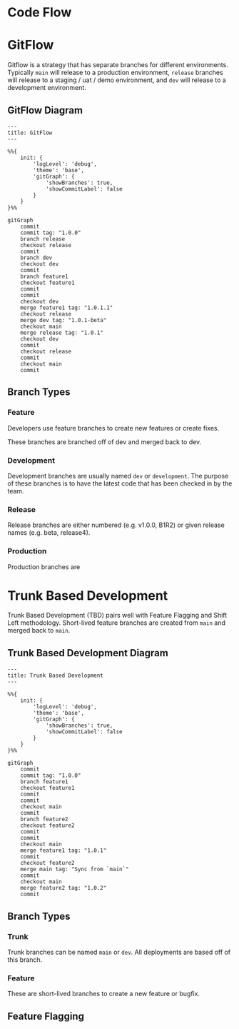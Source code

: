 # Code Flow

# GitFlow
Gitflow is a strategy that has separate branches for different environments. Typically `main` will release to a production environment, `release` branches will release to a staging / uat / demo environment, and `dev` will release to a development environment.

## GitFlow Diagram
```mermaid
---
title: GitFlow
---

%%{
    init: {
        'logLevel': 'debug',
        'theme': 'base',
        'gitGraph': {
            'showBranches': true,
            'showCommitLabel': false
        }
    }
}%%

gitGraph
    commit
    commit tag: "1.0.0"
    branch release
    checkout release
    commit
    branch dev
    checkout dev
    commit
    branch feature1
    checkout feature1
    commit
    commit
    checkout dev
    merge feature1 tag: "1.0.1.1"
    checkout release
    merge dev tag: "1.0.1-beta"
    checkout main
    merge release tag: "1.0.1"
    checkout dev
    commit
    checkout release
    commit
    checkout main
    commit
```

## Branch Types
### Feature
Developers use feature branches to create new features or create fixes.

These branches are branched off of dev and merged back to dev.

### Development
Development branches are usually named `dev` or `development`. The purpose of these branches is to have the latest code that has been checked in by the team.

### Release
Release branches are either numbered (e.g. v1.0.0, B1R2) or given release names (e.g. beta, release4).

### Production
Production branches are

# Trunk Based Development
Trunk Based Development (TBD) pairs well with Feature Flagging and Shift Left methodology. Short-lived feature branches are created from `main` and merged back to `main`.

## Trunk Based Development Diagram
```mermaid
---
title: Trunk Based Development
---

%%{
    init: {
        'logLevel': 'debug',
        'theme': 'base',
        'gitGraph': {
            'showBranches': true,
            'showCommitLabel': false
        }
    }
}%%

gitGraph
    commit
    commit tag: "1.0.0"
    branch feature1
    checkout feature1
    commit
    commit
    checkout main
    commit
    branch feature2
    checkout feature2
    commit
    commit
    checkout main
    merge feature1 tag: "1.0.1"
    commit
    checkout feature2
    merge main tag: "Sync from `main`"
    commit
    checkout main
    merge feature2 tag: "1.0.2"
    commit
```

## Branch Types
### Trunk
Trunk branches can be named `main` or `dev`. All deployments are based off of this branch.

### Feature
These are short-lived branches to create a new feature or bugfix.

## Feature Flagging
